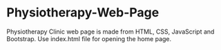 # Physiotherapy-Web-Page
Physiotherapy Clinic web page is made from HTML, CSS, JavaScript and Bootstrap. Use index.html file for opening the home page.

